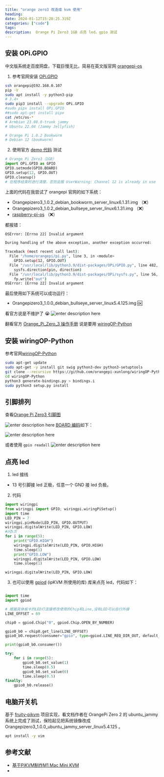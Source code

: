```yaml
---
title: "orange zero3 改造成 kvm 使用"
heading: 
date: 2024-01-12T15:28:25.319Z
categories: ["code"]
tags: 
description:  Orange Pi Zero3 1GB 点亮 led，gpio 测试
---
```


## 安装 OPi.GPIO

中文版系统走百度网盘，下载巨慢无比，简易在英文版官网 [orangepi-os](http://www.orangepi.org/html/hardWare/computerAndMicrocontrollers/service-and-support/Orange-Pi-Zero-3.html) 



1. 参考官网安装 [OPi.GPIO](https://opi-gpio.readthedocs.io/en/latest/install.html)
```bash
ssh orangepi@192.168.0.107
pip -V
sudo apt install -y python3-pip
# 3.4+
sudo pip3 install --upgrade OPi.GPIO
#sudo pipx install OPi.GPIO
##sudo apt-get install pipx
cat /etc/os-*
# Armbian 23.08.0-trunk jammy
# Ubuntu 22.04 (Jammy Jellyfish)

# Orange Pi 1.0.2 Bookworm
# Debian 12 (bookworm)
```



2. 使用官方 [demo 代码](https://opi-gpio.readthedocs.io/en/latest/api-documentation.html#outputs) 测试 
```python
# Orange Pi Zero3（1GB）
import OPi.GPIO as GPIO
GPIO.setmode(GPIO.BOARD)
GPIO.setup(12, GPIO.OUT)
GPIO.cleanup()  
# 在程序结束时进行清理，否则会报 UserWarning: Channel 12 is already in use
```

上面的代码在我尝试了 orangepi 官网的如下系统： 
- Orangepizero3_1.0.2_debian_bookworm_server_linux6.1.31.img （❌）
- Orangepizero3_1.0.2_debian_bullseye_server_linux6.1.31.img  （❌）
- [raspberry-pi-os](https://github.com/leeboby/raspberry-pi-os-images?tab=readme-ov-file)  （❌）

都报错：
```bash
OSError: [Errno 22] Invalid argument

During handling of the above exception, another exception occurred:

Traceback (most recent call last):
  File "/home/orangepi/pi.py", line 3, in <module>
    GPIO.setup(12, GPIO.OUT)
  File "/usr/local/lib/python3.9/dist-packages/OPi/GPIO.py", line 482, in setup
    sysfs.direction(pin, direction)
  File "/usr/local/lib/python3.9/dist-packages/OPi/sysfs.py", line 56, in direction
    fp.write("out")
OSError: [Errno 22] Invalid argument
```

最后使用如下系统可以成功运行：
- Orangepizero3_1.0.0_debian_bullseye_server_linux5.4.125.img 🆗️

看官方说是不维护了 😭
![enter description here](https://cdn.sxy21.cn/static/imgs/1705122708523.png)

翻看官方 [Orange_Pi_Zero_3 操作手册](http://www.orangepi.cn/orangepiwiki/index.php/Orange_Pi_Zero_3#Orange_Pi_Zero_3.E7.9A.84.E6.8E.A5.E5.8F.A3.E8.AF.A6.E6.83.85.E5.9B.BE) 说是要用 [wiringOP-Python](http://www.orangepi.cn/orangepiwiki/index.php/Orange_Pi_Zero_3#wiringOP-Python.E7.9A.84.E5.AE.89.E8.A3.85.E6.96.B9.E6.B3.95)



## 安装 wiringOP-Python

参考官网[wiringOP-Python](https://github.com/orangepi-xunlong/wiringOP-Python)
```bash
sudo apt-get update
sudo apt-get -y install git swig python3-dev python3-setuptools
git clone --recursive https://github.com/orangepi-xunlong/wiringOP-Python -b next
cd wiringOP-Python
python3 generate-bindings.py > bindings.i
sudo python3 setup.py install

```




## 引脚排列
查看[Orange Pi Zero3 引脚图](http://www.orangepi.cn/orangepiwiki/index.php/Orange_Pi_Zero_3)

![enter description here](https://cdn.sxy21.cn/static/imgs/1705119321710.png)
[BOARD 编码](http://www.orangepi.org/orangepiwiki/index.php/Orange_Pi_Zero_3#Instructions_for_using_the_5v_pin_in_the_26pin_or_13pin_interface_of_the_development_board_to_supply_power)如下：

![enter description here](https://cdn.sxy21.cn/static/imgs/1705119377730.png)

或者使用  `gpio readall`
![enter description here](https://cdn.sxy21.cn/static/imgs/1705122603042.png)


## 点亮 led

1. led 接线
- 13 号引脚接 led 正极，任意一个 GND 接 led 负极。

2. 代码
```python
import wiringpi
from wiringpi import GPIO; wiringpi.wiringPiSetup()
import time
LED_PIN = 7
wiringpi.pinMode(LED_PIN, GPIO.OUTPUT)
wiringpi.digitalWrite(LED_PIN, GPIO.LOW)
#闪5次
for i in range(5):
	print("GPIO.HIGH")
	wiringpi.digitalWrite(LED_PIN, GPIO.HIGH)
	time.sleep(1)
	print("GPIO.LOW")
	wiringpi.digitalWrite(LED_PIN, GPIO.LOW)
	time.sleep(1)

wiringpi.digitalWrite(LED_PIN, GPIO.LOW)
```

3. 也可以使用 [gpiod](https://pypi.org/project/gpiod/) (ipKVM 所使用的库) 库来点亮 led，代码如下：

```python

import time
import gpiod

# 根据具体板卡的LED灯连接修改使用的Chip和Line,没有LED可以自行外接
LINE_OFFSET = 69

chip0 = gpiod.Chip("0", gpiod.Chip.OPEN_BY_NUMBER)

gpio0_b0 = chip0.get_line(LINE_OFFSET)
gpio0_b0.request(consumer="gpio", type=gpiod.LINE_REQ_DIR_OUT, default_vals=[0])

print(gpio0_b0.consumer())

try:
    for i in range(5):
        gpio0_b0.set_value(1)
        time.sleep(0.5)
        gpio0_b0.set_value(0)
        time.sleep(0.5)
finally:
    gpio0_b0.release()
```


## 电脑开关机
基于 [fruity-pikvm](https://github.com/jacobbar/fruity-pikvm?tab=readme-ov-file) 项目实现，看文档作者在 OrangePi Zero 2 的 ubuntu_jammy 系统上完成了测试，保险起见把系统镜像改成 Orangepizero3_1.0.0_ubuntu_jammy_server_linux5.4.125 。


```bash
apt install -y vim

```






## 参考文献
- [基于PiKVM制作M1 Mac Mini KVM](https://blog.cyyself.name/pikvm-m1-mac-mini/)
- 